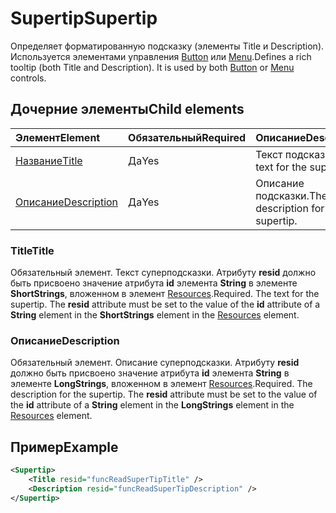# <a name="supertip"></a><span data-ttu-id="bda58-101">Supertip</span><span class="sxs-lookup"><span data-stu-id="bda58-101">Supertip</span></span>

<span data-ttu-id="bda58-p101">Определяет форматированную подсказку (элементы Title и Description). Используется элементами управления [Button](control.md#button-control) или [Menu](control.md#menu-dropdown-button-controls).</span><span class="sxs-lookup"><span data-stu-id="bda58-p101">Defines a rich tooltip (both Title and Description). It is used by both [Button](control.md#button-control) or [Menu](control.md#menu-dropdown-button-controls)  controls.</span></span>

## <a name="child-elements"></a><span data-ttu-id="bda58-104">Дочерние элементы</span><span class="sxs-lookup"><span data-stu-id="bda58-104">Child elements</span></span>

|  <span data-ttu-id="bda58-105">Элемент</span><span class="sxs-lookup"><span data-stu-id="bda58-105">Element</span></span> |  <span data-ttu-id="bda58-106">Обязательный</span><span class="sxs-lookup"><span data-stu-id="bda58-106">Required</span></span>  |  <span data-ttu-id="bda58-107">Описание</span><span class="sxs-lookup"><span data-stu-id="bda58-107">Description</span></span>  |
|:-----|:-----|:-----|
|  [<span data-ttu-id="bda58-108">Название</span><span class="sxs-lookup"><span data-stu-id="bda58-108">Title</span></span>](#title)        | <span data-ttu-id="bda58-109">Да</span><span class="sxs-lookup"><span data-stu-id="bda58-109">Yes</span></span> |   <span data-ttu-id="bda58-110">Текст подсказки.</span><span class="sxs-lookup"><span data-stu-id="bda58-110">The text for the supertip.</span></span>         |
|  [<span data-ttu-id="bda58-111">Описание</span><span class="sxs-lookup"><span data-stu-id="bda58-111">Description</span></span>](#description)  | <span data-ttu-id="bda58-112">Да</span><span class="sxs-lookup"><span data-stu-id="bda58-112">Yes</span></span> |  <span data-ttu-id="bda58-113">Описание подсказки.</span><span class="sxs-lookup"><span data-stu-id="bda58-113">The description for the supertip.</span></span>    |

### <a name="title"></a><span data-ttu-id="bda58-114">Title</span><span class="sxs-lookup"><span data-stu-id="bda58-114">Title</span></span>

<span data-ttu-id="bda58-p102">Обязательный элемент. Текст суперподсказки. Атрибуту **resid** должно быть присвоено значение атрибута **id** элемента **String** в элементе **ShortStrings**, вложенном в элемент [Resources](resources.md).</span><span class="sxs-lookup"><span data-stu-id="bda58-p102">Required. The text for the supertip. The  **resid** attribute must be set to the value of the **id** attribute of a **String** element in the **ShortStrings** element in the [Resources](resources.md) element.</span></span>

### <a name="description"></a><span data-ttu-id="bda58-118">Описание</span><span class="sxs-lookup"><span data-stu-id="bda58-118">Description</span></span>

<span data-ttu-id="bda58-p103">Обязательный элемент. Описание суперподсказки. Атрибуту **resid** должно быть присвоено значение атрибута **id** элемента **String** в элементе **LongStrings**, вложенном в элемент [Resources](resources.md).</span><span class="sxs-lookup"><span data-stu-id="bda58-p103">Required. The description for the supertip. The  **resid** attribute must be set to the value of the **id** attribute of a **String** element in the **LongStrings** element in the [Resources](resources.md) element.</span></span>

## <a name="example"></a><span data-ttu-id="bda58-122">Пример</span><span class="sxs-lookup"><span data-stu-id="bda58-122">Example</span></span>

```xml
<Supertip>
    <Title resid="funcReadSuperTipTitle" />
    <Description resid="funcReadSuperTipDescription" />
</Supertip>
```
